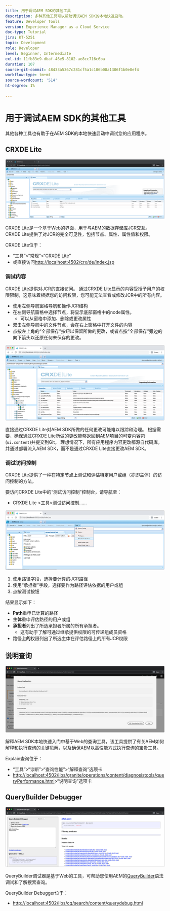 ```yaml
---
title: 用于调试AEM SDK的其他工具
description: 多种其他工具可以帮助调试AEM SDK的本地快速启动。
feature: Developer Tools
version: Experience Manager as a Cloud Service
doc-type: Tutorial
jira: KT-5251
topic: Development
role: Developer
level: Beginner, Intermediate
exl-id: 11fb83e9-dbaf-46e5-8102-ae8cc716c6ba
duration: 107
source-git-commit: 48433a5367c281cf5a1c106b08a1306f1b0e8ef4
workflow-type: tm+mt
source-wordcount: '514'
ht-degree: 1%

---
```


# 用于调试AEM SDK的其他工具

其他各种工具也有助于在AEM SDK的本地快速启动中调试您的应用程序。

## CRXDE Lite

![CRXDE Lite](./assets/other-tools/crxde-lite.png)

CRXDE Lite是一个基于Web的界面，用于与AEM的数据存储库JCR交互。 CRXDE Lite提供了对JCR的完全可见性，包括节点、属性、属性值和权限。

CRXDE Lite位于：

+ “工具”>“常规”>“CRXDE Lite”
+ 或直接访问[http://localhost:4502/crx/de/index.jsp](http://localhost:4502/crx/de/index.jsp)

### 调试内容

CRXDE Lite提供对JCR的直接访问。 通过CRXDE Lite显示的内容受授予用户的权限限制，这意味着根据您的访问权限，您可能无法查看或修改JCR中的所有内容。

+ 使用左侧导航窗格导航和操作JCR结构
+ 在左侧导航窗格中选择节点，将显示底部窗格中的node属性。
   + 可以从窗格中添加、删除或更改属性
+ 双击左侧导航中的文件节点，会在右上窗格中打开文件的内容
+ 点按左上角的“全部保存”按钮以保留所做的更改，或者点按“全部保存”旁边的向下箭头以还原任何未保存的更改。

![CRXDE Lite — 正在调试内容](./assets/other-tools/crxde-lite__debugging-content.png)

直接通过CRXDE Lite对AEM SDK所做的任何更改可能难以跟踪和治理。 根据需要，确保通过CRXDE Lite所做的更改能够返回到AEM项目的可变内容包(`ui.content`)并提交到Git。 理想情况下，所有应用程序内容更改都源自代码库，并通过部署流入AEM SDK，而不是通过CRXDE Lite直接更改AEM SDK。

### 调试访问控制

CRXDE Lite提供了一种在特定节点上测试和评估特定用户或组（亦即主体）的访问控制的方法。

要访问CRXDE Lite中的“测试访问控制”控制台，请导航至：

+ CRXDE Lite >工具>测试访问控制……

![CRXDE Lite — 测试访问控制](./assets/other-tools/crxde-lite__test-access-control.png)

1. 使用路径字段，选择要计算的JCR路径
1. 使用“承担者”字段，选择要作为路径评估依据的用户或组
1. 点按测试按钮

结果显示如下：

+ __Path__&#x200B;重申已计算的路径
+ __主体__&#x200B;重申评估路径的用户或组
+ __承担者__&#x200B;列出了所选承担者所属的所有承担者。
   + 这有助于了解可通过继承提供权限的可传递组成员资格
+ 路径&#x200B;__上的__&#x200B;权限列出了所选主体在评估路径上的所有JCR权限

## 说明查询

![说明查询](./assets/other-tools/explain-query.png)

解释AEM SDK本地快速入门中基于Web的查询工具，该工具提供了有关AEM如何解释和执行查询的关键见解，以及确保AEM以高性能方式执行查询的宝贵工具。

Explain查询位于：

+ “工具”>“诊断”>“查询性能”>“解释查询”选项卡
+ [http://localhost:4502/libs/granite/operations/content/diagnosistools/queryPerformance.html](http://localhost:4502/libs/granite/operations/content/diagnosistools/queryPerformance.html)>“说明查询”选项卡

## QueryBuilder Debugger

![QueryBuilder调试器](./assets/other-tools/query-debugger.png)

QueryBuilder调试器是基于Web的工具，可帮助您使用AEM的[QueryBuilder](https://experienceleague.adobe.com/docs/experience-manager-65/developing/platform/query-builder/querybuilder-api.html?lang=zh-Hans)语法调试和了解搜索查询。

QueryBuilder Debugger位于：

+ [http://localhost:4502/libs/cq/search/content/querydebug.html](http://localhost:4502/libs/cq/search/content/querydebug.html)

